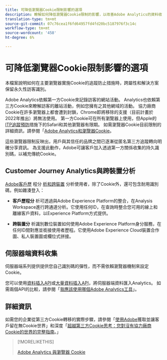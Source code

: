 ```yaml
---
title: 可降低瀏覽器Cookie限制影響的選項
description: 瞭解如何降低瀏覽器Cookie限制的影響，以改善Adobe Analytics的資料收集。
translation-type: tm+mt
source-git-commit: 07c76cea1f6fd64957fd4fd20bc5187976f3c14c
workflow-type: tm+mt
source-wordcount: '458'
ht-degree: 6%

---
```



# 可降低瀏覽器Cookie限制影響的選項

本檔案說明如何在主要瀏覽器實施Cookie的追蹤防止措施時，跨屬性和解決方案保留永久性訪客識別。

Adobe Analytics依賴第一方Cookie來記錄訪客的網站活動。 Analytics也依賴第三方Cookie來瞭解訪客的離站活動，例如您擁有之其他網域的活動。 協力廠商Cookie在許多瀏覽器上都會遭到封鎖，Chrome即將移除的支援（目前計畫於2022年推出）將無法使用。 第一方Cookie可在所有瀏覽器上使用，但Apple的[ITP追蹤預防](https://webkit.org/tracking-prevention)措施下的Safari和其他瀏覽器有限期。 如需瀏覽器Cookie目前限制的詳細資訊，請參閱「[Adobe Analytics和瀏覽器Cookie](cookies.md)。

這些瀏覽器限制反映出，用戶與其信任的品牌之間已逐漸從匿名第三方追蹤轉向明確分享資訊。 為支援此動作，Adobe可讓客戶加入透過第一方關係收集的持久識別碼，以補充傳統Cookie。

## Customer Journey Analytics與跨裝置分析

[Adobe客戶歷](https://experienceleague.adobe.com/docs/analytics-platform/using/cja-overview/cja-overview.html) 程分 [析和跨裝置](/help/components/cda/overview.md) 分析使用者，除了Cookie外，還可包含耐用識別碼，例如雜湊登入：

* **客戶歷程分** 析可透過與Adobe Experience Platform的整合，在Analysis Workspace進行跨通道分析。它使用任何ID，在查詢時整合您可用的線上和離線客戶資料，以Experience Platform方式提供。

* **跨裝置分** 析識別數位裝置如何使用Adobe Experience Platform身分服務，在任何ID間對應並銜接使用者歷程。它使用Adobe Experience Cloud裝置合作圖、私人裝置圖或欄位式拼接。

## 伺服器端資料收集

伺服器端系列提供提供您自己識別碼的彈性，而不需依賴瀏覽器機制來設定Cookie。

您可以使用[資料插入API](https://github.com/AdobeDocs/analytics-1.4-apis/blob/master/docs/data-insertion-api/index.md)或[大量資料插入API](https://www.adobe.io/apis/experiencecloud/analytics/docs.html#!AdobeDocs/analytics-2.0-apis/master/bdia.md)，將伺服器端資料匯入Analytics。 如需兩個API的比較，請參閱「[我應該使用哪個Adobe Analytics工具](https://experienceleague.adobe.com/docs/analytics/admin/admin-overview/which-analytics-tool.html)」。

## 詳細資訊

如需您的企業從第三方Cookie轉移的實際步驟，請參閱「[使用Adobe](https://business.adobe.com/solutions/cookieless.html)獲取並讓客戶留在無Cookie世界」和深度「[超越第三方Cookie思考：您對沒有協力廠商Cookie的世界的完整指南](https://business.adobe.com/content/dam/www/us/en/pdfs/Adobe_Thinking_Beyond_the_Third_Party_Cookie.pdf)。」

>[!MORELIKETHIS]
>
>[Adobe Analytics 與瀏覽器 Cookie](cookies.md)
